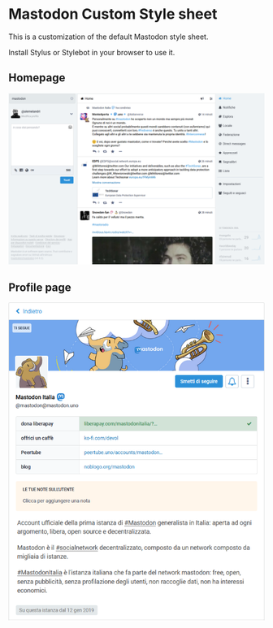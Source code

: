 # Mastodon Custom Style sheet

This is a customization of the default Mastodon style sheet.

Install Stylus or Stylebot in your browser to use it.

## Homepage

![alt](screenshots/homepage.png)

## Profile page

![alt](screenshots/profile.png)